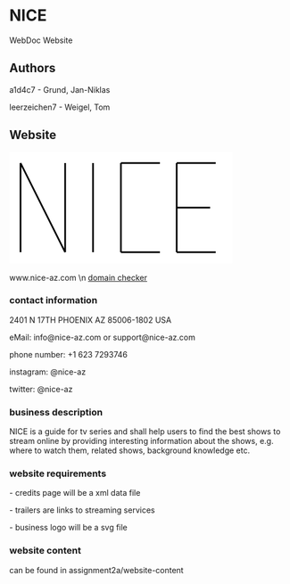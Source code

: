 # NICE

WebDoc Website

## Authors

<p>a1d4c7 - Grund, Jan-Niklas</p>
<p>leerzeichen7 - Weigel, Tom</p>

## Website
<img src="assets/logo.svg" alt="logo" width="400" height="200" >
<p>www.nice-az.com \n <a href='https://www.name.com/domain/search/nice-az.com'>domain checker</a></p>

### contact information
<p>2401 N 17TH PHOENIX AZ 85006-1802 USA</p>
<p>eMail: info@nice-az.com or support@nice-az.com</p>
<p>phone number: +1 623 7293746</p>
<p>instagram: @nice-az</p>
<p>twitter: @nice-az</p>

### business description
<p>NICE is a guide for tv series and shall help users to find the best shows to stream online by providing interesting information about the shows, e.g. where to watch them, related shows, background knowledge etc.</p>


### website requirements
<p> - credits page will be a xml data file</p>
<p> - trailers are links to streaming services</p>
<p> - business logo will be a svg file</p>


### website content
<p>can be found in assignment2a/website-content</p>

